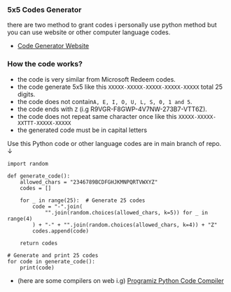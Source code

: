 ### 5x5 Codes Generator
there are two method to grant codes i personally use python method but you can use website or other computer language codes.
- [Code Generator Website](https://notaganesh.github.io/5x5-code-generator/)

### How the code works?
- the code is very similar from Microsoft Redeem codes.
- the code generate 5x5 like this `XXXXX-XXXXX-XXXXX-XXXXX-XXXXX` total 25 digits.
- the code does not contain`A, E, I, O, U, L, S, 0, 1 and 5`.
- the code ends with `Z` (i.g R9VGR-F8GWP-4V7NW-273B7-VTT6Z).
- the code does not repeat same character once like this `XXXXX-XXXXX-XXTTT-XXXXX-XXXXX`
- the generated code must be in capital letters
 

Use this Python code or other language codes are in main branch of repo. <alt>↓</alt>
```
import random

def generate_code():
    allowed_chars = "2346789BCDFGHJKMNPQRTVWXYZ"
    codes = []

    for _ in range(25):  # Generate 25 codes
        code = "-".join(
            "".join(random.choices(allowed_chars, k=5)) for _ in range(4)
        ) + "-" + "".join(random.choices(allowed_chars, k=4)) + "Z"
        codes.append(code)

    return codes

# Generate and print 25 codes
for code in generate_code():
    print(code)

```
  - (here are some compilers on web i.g) [Programiz Python Code Compiler](https://www.programiz.com/python-programming/online-compiler/)  

